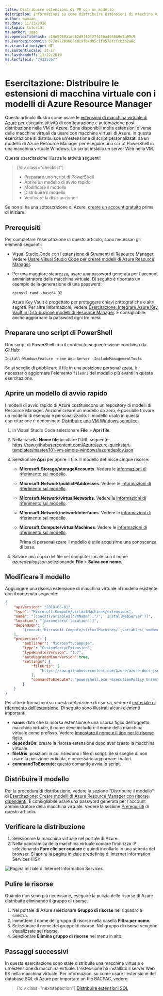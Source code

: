 ```yaml
---
title: Distribuire estensioni di VM con un modello
description: Informazioni su come distribuire estensioni di macchina virtuale con modelli di Azure Resource Manager
author: mumian
ms.date: 11/13/2018
ms.topic: tutorial
ms.author: jgao
ms.openlocfilehash: c18e5959a1ec52d9f10f27f456a466669e7b99c9
ms.sourcegitcommit: b77e97709663c0c9f84d95c1f0578fcfcb3b2a6c
ms.translationtype: HT
ms.contentlocale: it-IT
ms.lasthandoff: 11/22/2019
ms.locfileid: "74325367"
---
```

# <a name="tutorial-deploy-virtual-machine-extensions-with-azure-resource-manager-templates"></a>Esercitazione: Distribuire le estensioni di macchina virtuale con i modelli di Azure Resource Manager

Questo articolo illustra come usare le [estensioni di macchina virtuale di Azure](../virtual-machines/extensions/features-windows.md) per eseguire attività di configurazione e automazione post-distribuzione nelle VM di Azure. Sono disponibili molte estensioni diverse delle macchine virtuali da usare con macchine virtuali di Azure. In questa esercitazione si distribuisce un'estensione di script personalizzati da un modello di Azure Resource Manager per eseguire uno script PowerShell in una macchina virtuale Windows.  Lo script installa un server Web nella VM.

Questa esercitazione illustra le attività seguenti:

> [!div class="checklist"]
> * Preparare uno script di PowerShell
> * Aprire un modello di avvio rapido
> * Modificare il modello
> * Distribuire il modello
> * Verificare la distribuzione

Se non si ha una sottoscrizione di Azure, [creare un account gratuito](https://azure.microsoft.com/free/) prima di iniziare.

## <a name="prerequisites"></a>Prerequisiti

Per completare l'esercitazione di questo articolo, sono necessari gli elementi seguenti:

* Visual Studio Code con l'estensione di Strumenti di Resource Manager. Vedere [Usare Visual Studio Code per creare modelli di Azure Resource Manager](./resource-manager-tools-vs-code.md).
* Per una maggiore sicurezza, usare una password generata per l'account amministratore della macchina virtuale. Di seguito è riportato un esempio della generazione di una password:

    ```azurecli-interactive
    openssl rand -base64 32
    ```

    Azure Key Vault è progettato per proteggere chiavi crittografiche e altri segreti. Per altre informazioni, vedere [Esercitazione: Integrare Azure Key Vault in Distribuzione modelli di Resource Manager](./resource-manager-tutorial-use-key-vault.md). È consigliabile anche aggiornare la password ogni tre mesi.

## <a name="prepare-a-powershell-script"></a>Preparare uno script di PowerShell

Uno script di PowerShell con il contenuto seguente viene condiviso da [GitHub](https://raw.githubusercontent.com/Azure/azure-docs-json-samples/master/tutorial-vm-extension/installWebServer.ps1):

```azurepowershell
Install-WindowsFeature -name Web-Server -IncludeManagementTools
```

Se si sceglie di pubblicare il file in una posizione personalizzata, è necessario aggiornare l'elemento `fileUri` del modello più avanti in questa esercitazione.

## <a name="open-a-quickstart-template"></a>Aprire un modello di avvio rapido

I modelli di avvio rapido di Azure costituiscono un repository di modelli di Resource Manager. Anziché creare un modello da zero, è possibile trovare un modello di esempio e personalizzarlo. Il modello usato in questa esercitazione è denominato [Distribuire una VM Windows semplice](https://azure.microsoft.com/resources/templates/101-vm-simple-windows/).

1. In Visual Studio Code selezionare **File** > **Apri file**.
1. Nella casella **Nome file** incollare l'URL seguente: https://raw.githubusercontent.com/Azure/azure-quickstart-templates/master/101-vm-simple-windows/azuredeploy.json

1. Selezionare **Apri** per aprire il file.
    Il modello definisce cinque risorse:

   * **Microsoft.Storage/storageAccounts**. Vedere le [informazioni di riferimento sul modello](https://docs.microsoft.com/azure/templates/Microsoft.Storage/storageAccounts).
   * **Microsoft.Network/publicIPAddresses**. Vedere le [informazioni di riferimento sul modello](https://docs.microsoft.com/azure/templates/microsoft.network/publicipaddresses).
   * **Microsoft.Network/virtualNetworks**. Vedere le [informazioni di riferimento sul modello](https://docs.microsoft.com/azure/templates/microsoft.network/virtualnetworks).
   * **Microsoft.Network/networkInterfaces**. Vedere le [informazioni di riferimento sul modello](https://docs.microsoft.com/azure/templates/microsoft.network/networkinterfaces).
   * **Microsoft.Compute/virtualMachines**. Vedere le [informazioni di riferimento sul modello](https://docs.microsoft.com/azure/templates/microsoft.compute/virtualmachines).

     Prima di personalizzare il modello è utile acquisirne una conoscenza di base.

1. Salvare una copia del file nel computer locale con il nome *azuredeploy.json* selezionando **File** > **Salva con nome**.

## <a name="edit-the-template"></a>Modificare il modello

Aggiungere una risorsa estensione di macchina virtuale al modello esistente con il contenuto seguente:

```json
{
    "apiVersion": "2018-06-01",
    "type": "Microsoft.Compute/virtualMachines/extensions",
    "name": "[concat(variables('vmName'),'/', 'InstallWebServer')]",
    "location": "[parameters('location')]",
    "dependsOn": [
        "[concat('Microsoft.Compute/virtualMachines/',variables('vmName'))]"
    ],
    "properties": {
        "publisher": "Microsoft.Compute",
        "type": "CustomScriptExtension",
        "typeHandlerVersion": "1.7",
        "autoUpgradeMinorVersion":true,
        "settings": {
            "fileUris": [
                "https://raw.githubusercontent.com/Azure/azure-docs-json-samples/master/tutorial-vm-extension/installWebServer.ps1"
            ],
            "commandToExecute": "powershell.exe -ExecutionPolicy Unrestricted -File installWebServer.ps1"
        }
    }
}
```

Per altre informazioni su questa definizione di risorsa, vedere il [materiale di riferimento dell'estensione](https://docs.microsoft.com/azure/templates/microsoft.compute/virtualmachines/extensions). Di seguito sono illustrati alcuni elementi importanti.

* **name**: dato che la risorsa estensione è una risorsa figlio dell'oggetto macchina virtuale, il nome deve includere il nome della macchina virtuale come prefisso. Vedere [Impostare il nome e il tipo per le risorse figlio](child-resource-name-type.md).
* **dependsOn**: creare la risorsa estensione dopo aver creato la macchina virtuale.
* **fileUris**: posizioni in cui risiedono i file di script. Se si sceglie di non usare la posizione indicata, è necessario aggiornare i valori.
* **commandToExecute**: questo comando avvia lo script.

## <a name="deploy-the-template"></a>Distribuire il modello

Per la procedura di distribuzione, vedere la sezione "Distribuire il modello" di [Esercitazione: Creare modelli di Azure Resource Manager con risorse dipendenti](./resource-manager-tutorial-create-templates-with-dependent-resources.md#deploy-the-template). È consigliabile usare una password generata per l'account amministratore della macchina virtuale. Vedere la sezione [Prerequisiti](#prerequisites) di questo articolo.

## <a name="verify-the-deployment"></a>Verificare la distribuzione

1. Selezionare la macchina virtuale nel portale di Azure.
1. Nella panoramica della macchina virtuale copiare l'indirizzo IP selezionando **Fare clic per copiare** e quindi incollarlo in una scheda del browser. Si aprirà la pagina iniziale predefinita di Internet Information Services (IIS):

![Pagina iniziale di Internet Information Services](./media/resource-manager-tutorial-deploy-vm-extensions/resource-manager-template-deploy-extensions-customer-script-web-server.png)

## <a name="clean-up-resources"></a>Pulire le risorse

Quando non sono più necessarie, eseguire la pulizia delle risorse di Azure distribuite eliminando il gruppo di risorse.

1. Nel portale di Azure selezionare **Gruppo di risorse** nel riquadro a sinistra.
2. Immettere il nome del gruppo di risorse nella casella **Filtra per nome**.
3. Selezionare il nome del gruppo di risorse.
    Nel gruppo di risorse vengono visualizzate sei risorse.
4. Selezionare **Elimina gruppo di risorse** nel menu in alto.

## <a name="next-steps"></a>Passaggi successivi

In questa esercitazione sono state distribuite una macchina virtuale e un'estensione di macchina virtuale. L'estensione ha installato il server Web IIS nella macchina virtuale. Per informazioni su come usare l'estensione del database SQL di Azure per importare un file BACPAC, vedere:

> [!div class="nextstepaction"]
> [Distribuire estensioni SQL](./resource-manager-tutorial-deploy-sql-extensions-bacpac.md)
